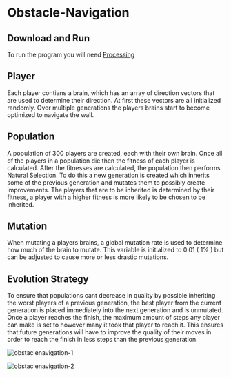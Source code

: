 # Obstacle-Navigation

## Download and Run
To run the program you will need [Processing](https://processing.org/)

## Player
Each player contians a brain, which has an array of direction vectors that are used to determine their direction. At first these vectors are all initialized randomly. Over multiple generations the players brains start to become optimized to navigate the wall. 

## Population
A population of 300 players are created, each with their own brain. Once all of the players in a population die then the fitness of each player is calculated. After the fitnesses are calculated, the population then performs Natural Selection. To do this a new generation is created which inherits some of the previous generation and mutates them to possibly create improvements. The players that are to be inherited is determined by their fitness, a player with a higher fitness is more likely to be chosen to be inherited.

## Mutation
When mutating a players brains, a global mutation rate is used to determine how much of the brain to mutate. This variable is initialized to 0.01 ( 1% ) but can be adjusted to cause more or less drastic mutations.

## Evolution Strategy
To ensure that populations cant decrease in quality by possible inheriting the worst players of a previous generation, the best player from the current generation is placed immediately into the next generation and is unmutated. Once a player reaches the finish, the maximum amount of steps any player can make is set to however many it took that player to reach it. This ensures that future generations will have to improve the quality of their moves in order to reach the finish in less steps than the previous generation.

![obstaclenavigation-1](https://user-images.githubusercontent.com/36581610/47609709-da813480-da11-11e8-9241-e7a8fc3d8417.gif)

![obstaclenavigation-2](https://user-images.githubusercontent.com/36581610/47609712-e3720600-da11-11e8-8d00-272e1c442c52.gif)
